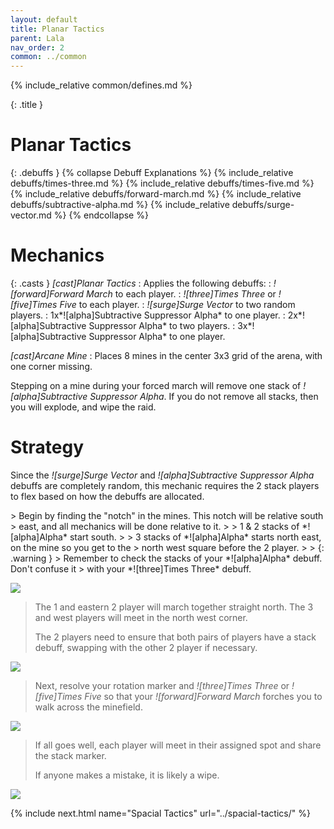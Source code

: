 ```yaml
---
layout: default
title: Planar Tactics
parent: Lala
nav_order: 2
common: ../common
---
```


{% include_relative common/defines.md %}

{: .title }
# Planar Tactics

{: .debuffs }
{% collapse Debuff Explanations %}
{% include_relative debuffs/times-three.md %}
{% include_relative debuffs/times-five.md %}
{% include_relative debuffs/forward-march.md %}
{% include_relative debuffs/subtractive-alpha.md %}
{% include_relative debuffs/surge-vector.md %}
{% endcollapse %}

# Mechanics

{: .casts }
*[cast]Planar Tactics*
: Applies the following debuffs:
: *![forward]Forward March* to each player.
: *![three]Times Three* or *![five]Times Five* to each player.
: *![surge]Surge Vector* to two random players.
: 1x*![alpha]Subtractive Suppressor Alpha* to one player.
: 2x*![alpha]Subtractive Suppressor Alpha* to two players.
: 3x*![alpha]Subtractive Suppressor Alpha* to one player.

*[cast]Arcane Mine*
: Places 8 mines in the center 3x3 grid of the arena, with one corner missing.

Stepping on a mine during your forced march will remove one stack of
*![alpha]Subtractive Suppressor Alpha*. If you do not remove all stacks, then
you will explode, and wipe the raid.

# Strategy

Since the *![surge]Surge Vector* and *![alpha]Subtractive Suppressor Alpha*
debuffs are completely random, this mechanic requires the 2 stack players to
flex based on how the debuffs are allocated.

<div class="mechanics" markdown="1">
> Begin by finding the "notch" in the mines. This notch will be relative south
> east, and all mechanics will be done relative to it.
>
> 1 & 2 stacks of *![alpha]Alpha* start south.
>
> 3 stacks of *![alpha]Alpha* starts north east, on the mine so you get to the
> north west square before the 2 player.
>
> {: .warning }
> Remember to check the stacks of your *![alpha]Alpha* debuff. Don't confuse it
> with your *![three]Times Three* debuff.

![](./timeline-1.png)

> The 1 and eastern 2 player will march together straight north. The 3 and west
> players will meet in the north west corner.
>
> The 2 players need to ensure that both pairs of players have a stack debuff,
> swapping with the other 2 player if necessary.

![](./timeline-2.png)

> Next, resolve your rotation marker and *![three]Times Three* or
> *![five]Times Five* so that your *![forward]Forward March* forches you to
> walk across the minefield.

![](./timeline-3.png)

> If all goes well, each player will meet in their assigned spot and share
> the stack marker.
>
> If anyone makes a mistake, it is likely a wipe.

![](./timeline-4.png)
</div>

{% include next.html name="Spacial Tactics" url="../spacial-tactics/" %}
